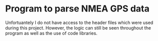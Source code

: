 # Program to parse NMEA GPS data

Unfortuantely I do not have access to the header files which were used during this project. However, the logic can still be seen throughout the program as well as the use of code libraries.
